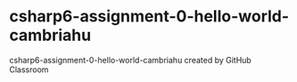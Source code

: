 # csharp6-assignment-0-hello-world-cambriahu
csharp6-assignment-0-hello-world-cambriahu created by GitHub Classroom
